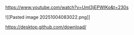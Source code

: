 https://www.youtube.com/watch?v=Uml3jEPWIKo&t=230s

![[Pasted image 20251004083022.png]]

https://desktop.github.com/download/

